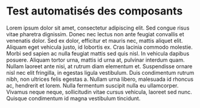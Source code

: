 # Test automatisés des composants

Lorem ipsum dolor sit amet, consectetur adipiscing elit. Sed congue risus vitae pharetra dignissim. Donec nec lectus non ante feugiat convallis et venenatis dolor. Sed ex dolor, efficitur et mauris nec, mattis aliquet elit. Aliquam eget vehicula justo, id lobortis ex. Cras lacinia commodo molestie. Morbi sed sapien ac nulla feugiat mattis sed quis nisl. In vehicula dapibus posuere. Aliquam tortor urna, mattis id urna at, pulvinar interdum quam. Nullam laoreet ante nisi, at rutrum diam elementum et. Suspendisse ornare nisl nec elit fringilla, in egestas ligula vestibulum. Duis condimentum rutrum nibh, non ultrices felis egestas a. Nullam urna libero, malesuada id rhoncus ac, hendrerit et lorem. Nulla fermentum suscipit nulla eu ullamcorper. Vivamus neque neque, sollicitudin vitae cursus vehicula, laoreet sed nunc. Quisque condimentum id magna vestibulum tincidunt.
